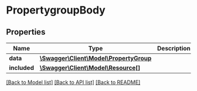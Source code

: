 # PropertygroupBody

## Properties
Name | Type | Description | Notes
------------ | ------------- | ------------- | -------------
**data** | [**\Swagger\Client\Model\PropertyGroup**](PropertyGroup.md) |  | [optional] 
**included** | [**\Swagger\Client\Model\Resource[]**](Resource.md) |  | [optional] 

[[Back to Model list]](../../README.md#documentation-for-models) [[Back to API list]](../../README.md#documentation-for-api-endpoints) [[Back to README]](../../README.md)

